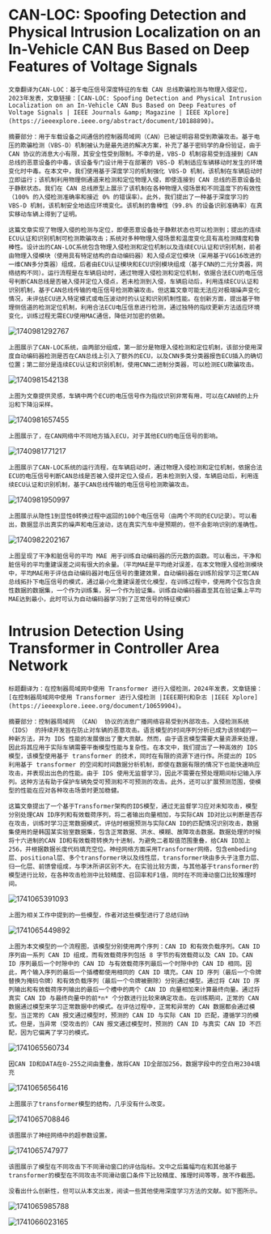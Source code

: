 # CAN-LOC: Spoofing Detection and Physical Intrusion Localization on an In-Vehicle CAN Bus Based on Deep Features of Voltage Signals

    文章翻译为CAN-LOC：基于电压信号深度特征的车载 CAN 总线欺骗检测与物理入侵定位，2023年发表，文章链接：[CAN-LOC: Spoofing Detection and Physical Intrusion Localization on an In-Vehicle CAN Bus Based on Deep Features of Voltage Signals | IEEE Journals &amp; Magazine | IEEE Xplore](https://ieeexplore.ieee.org/abstract/document/10188890)。

    摘要部分：用于车载设备之间通信的控制器局域网（CAN）已被证明容易受到欺骗攻击。基于电压的欺骗检测（VBS-D）机制被认为是最先进的解决方案，补充了基于密码学的身份验证，由于 CAN 协议的消息大小有限，其安全性受到限制。不幸的是，VBS-D 机制容易受到连接到 CAN 总线的恶意设备的中毒，该设备专门设计用于在部署的 VBS-D 机制适应车辆移动时发生的环境变化时中毒。在本文中，我们使用基于深度学习的机制强化 VBS-D 机制，该机制在车辆启动时立即运行；该机制利用物理侧通道来检测和定位物理入侵，即使连接到 CAN 总线的恶意设备处于静默状态。我们在 CAN 总线原型上展示了该机制在各种物理入侵场景和不同温度下的有效性（100% 的入侵检测准确率和接近 0% 的错误率）。此外，我们提出了一种基于深度学习的 VBS-D 机制，该机制安全地适应环境变化。该机制的鲁棒性（99.8% 的设备识别准确率）在真实移动车辆上得到了证明。

    这篇文章实现了物理入侵的检测与定位，即便恶意设备处于静默状态也可以检测到；提出的连续ECU认证和识别机制可检测欺骗攻击；系统对多种物理入侵场景和温度变化具有高检测精度和鲁棒性。设计出的CAN-LOC系统包含物理入侵检测和定位机制以及连续ECU认证和识别机制，前者由物理入侵模块（使用具有特定结构的自动编码器）和入侵点定位模块（采用基于VGG16改进的一维CNN多分类器）组成，后者由ECU认证模块和ECU识别模块组成（基于CNN的二元分类器，网络结构不同）。运行流程是在车辆启动时，通过物理入侵检测和定位机制，依据合法ECU的电压信号判断CAN总线是否被入侵并定位入侵点，若未检测到入侵，车辆启动后，利用连续ECU认证和识别机制，基于CAN总线传输的电压信号检测欺骗攻击。但这篇文章可能无法应对极端噪声变化情况，未评估ECU进入特定模式或电压波动时的认证和识别机制性能。在创新方面，提出基于物理侧信道的检测定位机制，利用合法ECU电压信息进行检测，通过独特的指纹更新方法适应环境变化，训练过程无需ECU使用MAC通信，降低对加密的依赖。

![1740981292767](image/笔记/1740981292767.png)

    上图展示了CAN-LOC系统，由两部分组成，第一部分是物理入侵检测和定位机制，该部分使用深度自动编码器检测是否在CAN总线上引入了额外的ECU，以及CNN多类分类器报告ECU插入的确切位置；第二部分是连续ECU认证和识别机制，使用CNN二进制分类器，可以检测ECU欺骗攻击。

![1740981542138](image/笔记/1740981542138.png)

    上图为文章提供灵感，车辆中两个ECU的电压信号作为指纹识别非常有用，可以在CAN帧的上升沿和下降沿采样。

![1740981657455](image/笔记/1740981657455.png)

    上图展示了，在CAN网络中不同地方插入ECU，对于其他ECU的电压信号的影响。

![1740981771217](image/笔记/1740981771217.png)

    上图展示了CAN-LOC系统的运行流程，在车辆启动时，通过物理入侵检测和定位机制，依据合法ECU的电压信号判断CAN总线是否被入侵并定位入侵点，若未检测到入侵，车辆启动后，利用连续ECU认证和识别机制，基于CAN总线传输的电压信号检测欺骗攻击。

![1740981950997](image/笔记/1740981950997.png)

    上图展示从隐性1到显性0转换过程中返回的100个电压信号（由两个不同的ECU记录）。可以看出，数据显示出真实的噪声和电压波动，这在真实汽车中是预期的，但不会影响识别的准确性。

![1740982202167](image/笔记/1740982202167.png)

    上图呈现了干净和脏信号的平均 MAE 用于训练自动编码器的历元数的函数。可以看出，干净和脏信号的平均重建误差之间有很大的余量。（平均MAE是平均绝对误差，在本文物理入侵检测模块中，平均MAE用于评估自动编码器对电压信号的重建效果，自动编码器在训练阶段学习正常CAN总线拓扑下电压信号的模式，通过最小化重建误差优化模型，在训练过程中，使用两个仅包含良性数据的数据集，一个作为训练集，另一个作为验证集。训练自动编码器直至其在验证集上平均MAE达到最小，此时可认为自动编码器学习到了正常信号的特征模式）


# Intrusion Detection Using Transformer in Controller Area Network

    标题翻译为：在控制器局域网中使用 Transformer 进行入侵检测，2024年发表，文章链接：[在控制器局域网中使用 Transformer 进行入侵检测 |IEEE期刊和杂志 |IEEE Xplore](https://ieeexplore.ieee.org/document/10659904)。

    摘要部分：控制器局域网 （CAN） 协议的消息广播网络容易受到外部攻击。入侵检测系统 （IDS） 的持续开发旨在防止对车辆的恶意攻击。语言模型的时间序列分析已成为该领域的一种新方法，并为 IDS 性能的发展做出了重大贡献。然而，由于语言模型需要大量资源来处理，因此将其应用于实际车辆需要平衡模型性能与复杂性。在本文中，我们提出了一种高效的 IDS 模型，该模型使用基于 transformer 的技术，同时在有限的资源下进行作。所提出的 IDS 利用基于 transformer 的空间和时间数据分析机制，即使在数据有限的情况下也能快速响应攻击，并表现出出色的性能。由于 IDS 使用无监督学习，因此不需要在预处理期间标记输入序列。这种方法有助于保护车辆免受可预测和不可预测的攻击。此外，还可以扩展预测范围，使模型的性能在应对各种攻击场景时更加稳健。

    这篇文章提出了一个基于Transformer架构的IDS模型，通过无监督学习应对未知攻击，模型分别处理CAN ID序列和有效载荷序列，将二者输出向量相加，与实际CAN ID对比以判断是否存在攻击，训练时学习正常数据模式，评估时根据预测与实际CAN ID的匹配情况识别攻击，数据集使用的是韩国某实验室数据集，包含正常数据、洪水、模糊、故障攻击数据。数据处理的时候将十六进制的CAN ID和有效载荷转换为十进制，为避免二者取值范围重叠，给CAN ID加上256，并根据数据长度代码填充空位。神经网络方面采用Transformer网络，包含embeding层、positional层、多个transformer块以及线性层，transformer块由多头子注意力层、归一化层、前馈曾组成，与李沐所讲区别不大。在实验比较方面，与其他基于transformer的模型进行比较，在各种攻击检测中比较精度、召回率和F1值，同时在不同滑动窗口比较推理时间。

![1741065391093](image/笔记/1741065391093.png)

    上图为相关工作中提到的一些模型，作者对这些模型进行了总结归纳

![1741065449892](image/笔记/1741065449892.png)

    上图为本文模型的一个流程图，该模型分别使用两个序列：CAN ID 和有效负载序列。CAN ID 序列由一系列 CAN ID 组成，而有效载荷序列包括 8 字节的有效载荷以及 CAN ID。CAN ID 序列最后一个时隙中的 CAN ID 与有效载荷序列最后一个时隙中的 CAN ID 相同。因此，两个输入序列的最后一个插槽都使用相同的 CAN ID 填充。CAN ID 序列（最后一个令牌替换为掩码令牌）和有效负载序列（最后一个令牌被删除）分别通过模型。通过将 CAN ID 序列输出和有效载荷序列输出的最后一个槽中的两个 CAN ID 向量相加来计算最终向量。通过将真实 CAN ID 与最终向量中的前*n* 个分数进行比较来确定攻击。在训练期间，正常的 CAN 数据通过模型来学习正常数据中的模式。在评估过程中，正常和异常的 CAN 数据都会通过模型。当正常的 CAN 报文通过模型时，预测的 CAN ID 与实际 CAN ID 匹配，遵循学习的模式。但是，当异常（受攻击的）CAN 报文通过模型时，预测的 CAN ID 与真实 CAN ID 不匹配，因为它偏离了学习的模式。

![1741065560734](image/笔记/1741065560734.png)

    因CAN ID和DATA在0-255之间由重叠，故将CAN ID全部加256，数据字段中的空白用2304填充

![1741065656416](image/笔记/1741065656416.png)

    上图展示了transformer模型的结构，几乎没有什么改变。

![1741065708846](image/笔记/1741065708846.png)

    该图展示了神经网络中的超参数设置。

![1741065747977](image/笔记/1741065747977.png)

    该图展示了模型在不同攻击下不同滑动窗口的评估指标。文中之后篇幅均在和其他基于transformer的模型在不同攻击不同滑动窗口条件下比较精度、推理时间等等，故不作截图。

    没看出什么创新性，但可以从本文出发，阅读一些其他使用深度学习方法的文献。如下图所示。

![1741065985788](image/笔记/1741065985788.png)

![1741066023165](image/笔记/1741066023165.png)

